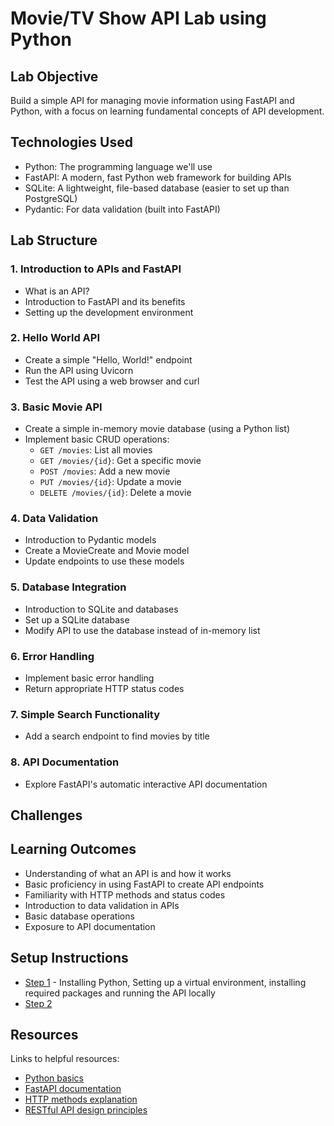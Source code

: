 # Movie/TV Show API Lab using Python

## Lab Objective

Build a simple API for managing movie information using FastAPI and Python, with a focus on learning fundamental concepts of API development.

## Technologies Used

- Python: The programming language we'll use
- FastAPI: A modern, fast Python web framework for building APIs
- SQLite: A lightweight, file-based database (easier to set up than PostgreSQL)
- Pydantic: For data validation (built into FastAPI)

## Lab Structure

### 1. Introduction to APIs and FastAPI

- What is an API?
- Introduction to FastAPI and its benefits
- Setting up the development environment

### 2. Hello World API

- Create a simple "Hello, World!" endpoint
- Run the API using Uvicorn
- Test the API using a web browser and curl

### 3. Basic Movie API

- Create a simple in-memory movie database (using a Python list)
- Implement basic CRUD operations:
  - `GET /movies`: List all movies
  - `GET /movies/{id}`: Get a specific movie
  - `POST /movies`: Add a new movie
  - `PUT /movies/{id}`: Update a movie
  - `DELETE /movies/{id}`: Delete a movie

### 4. Data Validation

- Introduction to Pydantic models
- Create a MovieCreate and Movie model
- Update endpoints to use these models

### 5. Database Integration

- Introduction to SQLite and databases
- Set up a SQLite database
- Modify API to use the database instead of in-memory list

### 6. Error Handling

- Implement basic error handling
- Return appropriate HTTP status codes

### 7. Simple Search Functionality

- Add a search endpoint to find movies by title

### 8. API Documentation

- Explore FastAPI's automatic interactive API documentation

## Challenges

## Learning Outcomes

- Understanding of what an API is and how it works
- Basic proficiency in using FastAPI to create API endpoints
- Familiarity with HTTP methods and status codes
- Introduction to data validation in APIs
- Basic database operations
- Exposure to API documentation

## Setup Instructions

- [Step 1](./step1/README.md) - Installing Python, Setting up a virtual environment, installing required packages and running the API locally
- [Step 2]()

## Resources

Links to helpful resources:

- [Python basics](https://7daysofpython.com)
- [FastAPI documentation](https://fastapi.tiangolo.com/)
- [HTTP methods explanation](https://developer.mozilla.org/en-US/docs/Web/HTTP/Methods)
- [RESTful API design principles](https://stackoverflow.blog/2020/03/02/best-practices-for-rest-api-design/)
